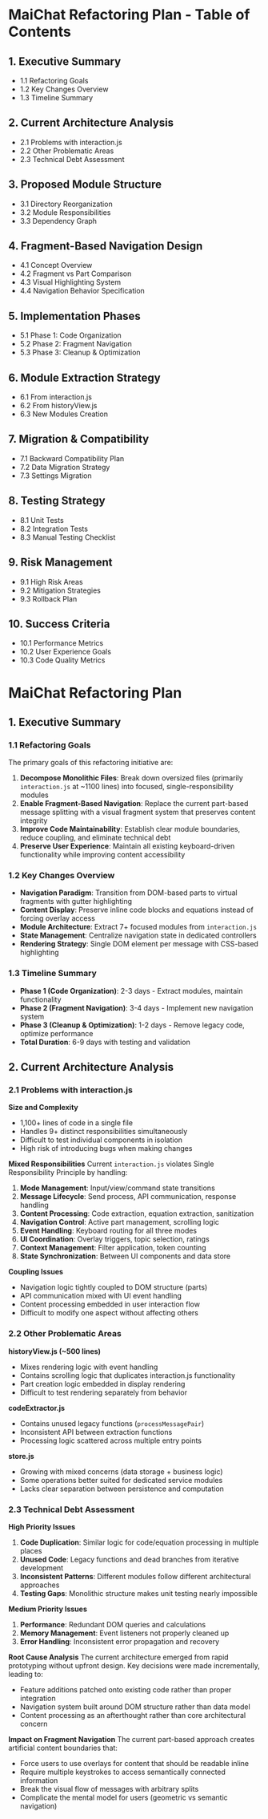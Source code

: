 # MaiChat Refactoring Plan - Table of Contents

## 1. Executive Summary
   - 1.1 Refactoring Goals
   - 1.2 Key Changes Overview
   - 1.3 Timeline Summary

## 2. Current Architecture Analysis
   - 2.1 Problems with interaction.js
   - 2.2 Other Problematic Areas
   - 2.3 Technical Debt Assessment

## 3. Proposed Module Structure
   - 3.1 Directory Reorganization
   - 3.2 Module Responsibilities
   - 3.3 Dependency Graph

## 4. Fragment-Based Navigation Design
   - 4.1 Concept Overview
   - 4.2 Fragment vs Part Comparison
   - 4.3 Visual Highlighting System
   - 4.4 Navigation Behavior Specification

## 5. Implementation Phases
   - 5.1 Phase 1: Code Organization
   - 5.2 Phase 2: Fragment Navigation
   - 5.3 Phase 3: Cleanup & Optimization

## 6. Module Extraction Strategy
   - 6.1 From interaction.js
   - 6.2 From historyView.js
   - 6.3 New Modules Creation

## 7. Migration & Compatibility
   - 7.1 Backward Compatibility Plan
   - 7.2 Data Migration Strategy
   - 7.3 Settings Migration

## 8. Testing Strategy
   - 8.1 Unit Tests
   - 8.2 Integration Tests
   - 8.3 Manual Testing Checklist

## 9. Risk Management
   - 9.1 High Risk Areas
   - 9.2 Mitigation Strategies
   - 9.3 Rollback Plan

## 10. Success Criteria
   - 10.1 Performance Metrics
   - 10.2 User Experience Goals
   - 10.3 Code Quality Metrics


# MaiChat Refactoring Plan

## 1. Executive Summary

### 1.1 Refactoring Goals
The primary goals of this refactoring initiative are:

1. **Decompose Monolithic Files**: Break down oversized files (primarily `interaction.js` at ~1100 lines) into focused, single-responsibility modules
2. **Enable Fragment-Based Navigation**: Replace the current part-based message splitting with a visual fragment system that preserves content integrity
3. **Improve Code Maintainability**: Establish clear module boundaries, reduce coupling, and eliminate technical debt
4. **Preserve User Experience**: Maintain all existing keyboard-driven functionality while improving content accessibility

### 1.2 Key Changes Overview
- **Navigation Paradigm**: Transition from DOM-based parts to virtual fragments with gutter highlighting
- **Content Display**: Preserve inline code blocks and equations instead of forcing overlay access
- **Module Architecture**: Extract 7+ focused modules from `interaction.js`
- **State Management**: Centralize navigation state in dedicated controllers
- **Rendering Strategy**: Single DOM element per message with CSS-based highlighting

### 1.3 Timeline Summary
- **Phase 1 (Code Organization)**: 2-3 days - Extract modules, maintain functionality
- **Phase 2 (Fragment Navigation)**: 3-4 days - Implement new navigation system
- **Phase 3 (Cleanup & Optimization)**: 1-2 days - Remove legacy code, optimize performance
- **Total Duration**: 6-9 days with testing and validation

## 2. Current Architecture Analysis

### 2.1 Problems with interaction.js

**Size and Complexity**
- 1,100+ lines of code in a single file
- Handles 9+ distinct responsibilities simultaneously
- Difficult to test individual components in isolation
- High risk of introducing bugs when making changes

**Mixed Responsibilities**
Current `interaction.js` violates Single Responsibility Principle by handling:
1. **Mode Management**: Input/view/command state transitions
2. **Message Lifecycle**: Send process, API communication, response handling
3. **Content Processing**: Code extraction, equation extraction, sanitization
4. **Navigation Control**: Active part management, scrolling logic
5. **Event Handling**: Keyboard routing for all three modes
6. **UI Coordination**: Overlay triggers, topic selection, ratings
7. **Context Management**: Filter application, token counting
8. **State Synchronization**: Between UI components and data store

**Coupling Issues**
- Navigation logic tightly coupled to DOM structure (parts)
- API communication mixed with UI event handling
- Content processing embedded in user interaction flow
- Difficult to modify one aspect without affecting others

### 2.2 Other Problematic Areas

**historyView.js (~500 lines)**
- Mixes rendering logic with event handling
- Contains scrolling logic that duplicates interaction.js functionality
- Part creation logic embedded in display rendering
- Difficult to test rendering separately from behavior

**codeExtractor.js**
- Contains unused legacy functions (`processMessagePair`)
- Inconsistent API between extraction functions
- Processing logic scattered across multiple entry points

**store.js**
- Growing with mixed concerns (data storage + business logic)
- Some operations better suited for dedicated service modules
- Lacks clear separation between persistence and computation

### 2.3 Technical Debt Assessment

**High Priority Issues**
1. **Code Duplication**: Similar logic for code/equation processing in multiple places
2. **Unused Code**: Legacy functions and dead branches from iterative development
3. **Inconsistent Patterns**: Different modules follow different architectural approaches
4. **Testing Gaps**: Monolithic structure makes unit testing nearly impossible

**Medium Priority Issues**
1. **Performance**: Redundant DOM queries and calculations
2. **Memory Management**: Event listeners not properly cleaned up
3. **Error Handling**: Inconsistent error propagation and recovery

**Root Cause Analysis**
The current architecture emerged from rapid prototyping without upfront design. Key decisions were made incrementally, leading to:
- Feature additions patched onto existing code rather than proper integration
- Navigation system built around DOM structure rather than data model
- Content processing as an afterthought rather than core architectural concern

**Impact on Fragment Navigation**
The current part-based approach creates artificial content boundaries that:
- Force users to use overlays for content that should be readable inline
- Require multiple keystrokes to access semantically connected information
- Break the visual flow of messages with arbitrary splits
- Complicate the mental model for users (geometric vs semantic navigation)